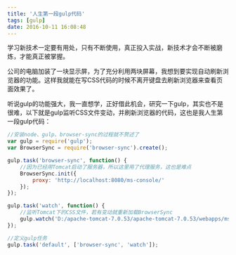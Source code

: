 ```yaml
---
title: '人生第一段gulp代码'
tags: [gulp]
date: 2016-10-11 16:08:48
---
```


学习新技术一定要有用处，只有不断使用，真正投入实战，新技术才会不断被磨炼，才能真正被掌握。

公司的电脑加装了一块显示屏，为了充分利用两块屏幕，我想到要实现自动刷新浏览器的功能。这样我就能在写CSS代码的时候不离开键盘去刷新浏览器来查看页面效果了。

听说gulp的功能强大，我一直想学，正好借此机会，研究一下gulp，其实也不是很难，以下就是gulp监听CSS文件变动，并刷新浏览器的代码，这也是我人生第一段gulp代码：

```js
//安装node、gulp、browser-sync的过程就不赘述了 
var gulp = require('gulp');
var BrowserSync = require('browser-sync').create();

gulp.task('browser-sync', function() {
    //因为已经用Tomcat启动了服务器，所以这里用了代理服务，这也是难点
    BrowserSync.init({
        proxy: 'http://localhost:8080/ms-console/'
    });
});

gulp.task('watch', function() {
    //监听Tomcat下的CSS文件，若有变动就重新加载BrowserSync
    gulp.watch('D:/apache-tomcat-7.0.53/apache-tomcat-7.0.53/webapps/ms-console/static/css/statement/lines_month.css').on('change',BrowserSync.reload);
});

//定义gulp任务
gulp.task('default', ['browser-sync', 'watch']);

```
